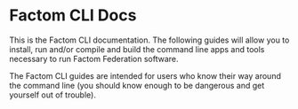 # Factom CLI Docs

This is the Factom CLI documentation. The following guides will allow you to install, run and/or compile and build the command line apps and tools necessary to run Factom Federation software.

The Factom CLI guides are intended for users who know their way around the command line \(you should know enough to be dangerous and get yourself out of trouble\).

